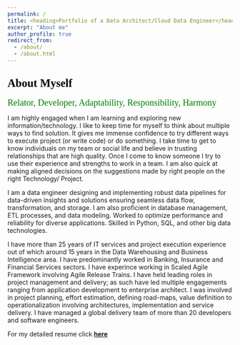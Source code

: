 ```yaml
---
permalink: /
title: <heading>Portfolio of a Data Architect/Cloud Data Engineer</heading>
excerpt: "About me"
author_profile: true
redirect_from:
  - /about/
  - /about.html
---
```


<style>
heading { color: black; text-align: center; font-family: verdana; font-size: 27px }
sub-heading { color: black; text-align: left; font-family: verdana; font-size: 25px }
text1 { color: green; text-align: left; font-family: verdana; font-size: 20px }
</style>

## <sub-heading> About Myself </sub-heading>

<text1> Relator, Developer, Adaptability, Responsibility, Harmony </text1>

I am highly engaged when I am learning and exploring new information/technology. I like to keep time for myself to think about multiple ways to find solution. It gives me immense confidence to try different ways to execute project (or write code) or do something.
I take time to get to know individuals on my team or social life and believe in trusting relationships that are high quality. Once I come to know someone I try to use their experience and strengths to work in a team. I am also quick at making aligned decisions on the suggestions made by right people on the right Technology/ Project.

I am a data engineer designing and implementing robust data pipelines for data-driven insights and solutions ensuring seamless data flow, transformation, and storage. I am also proficient in database management, ETL processes, and data modeling. Worked to optimize performance and reliability for diverse applications. Skilled in Python, SQL, and other big data technologies.

I have more than 25 years of IT services and project execution experience out of which around 15 years in the Data Warehousing and Business Intelligence area. I have predominantly worked in Banking, Insurance and Financial Services sectors. I have experince working in Scaled Agile Framework involving Agile Release Trains.
I have held leading roles in project management and delivery; as such have led multiple engagements ranging from application development to enterprise architect. I was involved in project planning, effort estimation, defining road-maps, value definition to operationalization involving architectures, implementation and service delivery. I have managed a global delivery team of more than 20 developers and software engineers.

For my detailed resume click [**here**](/cv/)
